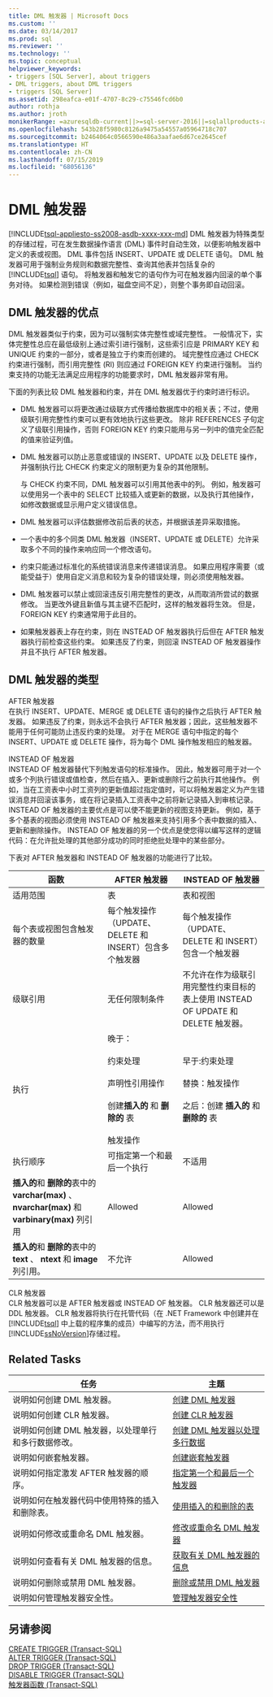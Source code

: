 ```yaml
---
title: DML 触发器 | Microsoft Docs
ms.custom: ''
ms.date: 03/14/2017
ms.prod: sql
ms.reviewer: ''
ms.technology: ''
ms.topic: conceptual
helpviewer_keywords:
- triggers [SQL Server], about triggers
- DML triggers, about DML triggers
- triggers [SQL Server]
ms.assetid: 298eafca-e01f-4707-8c29-c75546fcd6b0
author: rothja
ms.author: jroth
monikerRange: =azuresqldb-current||>=sql-server-2016||=sqlallproducts-allversions||>=sql-server-linux-2017||=azuresqldb-mi-current
ms.openlocfilehash: 543b28f5980c8126a9475a54557a05964718c707
ms.sourcegitcommit: b2464064c0566590e486a3aafae6d67ce2645cef
ms.translationtype: HT
ms.contentlocale: zh-CN
ms.lasthandoff: 07/15/2019
ms.locfileid: "68056136"
---
```

# <a name="dml-triggers"></a>DML 触发器
[!INCLUDE[tsql-appliesto-ss2008-asdb-xxxx-xxx-md](../../includes/tsql-appliesto-ss2008-asdb-xxxx-xxx-md.md)]
  DML 触发器为特殊类型的存储过程，可在发生数据操作语言 (DML) 事件时自动生效，以便影响触发器中定义的表或视图。 DML 事件包括 INSERT、UPDATE 或 DELETE 语句。 DML 触发器可用于强制业务规则和数据完整性、查询其他表并包括复杂的 [!INCLUDE[tsql](../../includes/tsql-md.md)] 语句。 将触发器和触发它的语句作为可在触发器内回滚的单个事务对待。 如果检测到错误（例如，磁盘空间不足），则整个事务即自动回滚。  
  
## <a name="dml-trigger-benefits"></a>DML 触发器的优点  
 DML 触发器类似于约束，因为可以强制实体完整性或域完整性。 一般情况下，实体完整性总应在最低级别上通过索引进行强制，这些索引应是 PRIMARY KEY 和 UNIQUE 约束的一部分，或者是独立于约束而创建的。 域完整性应通过 CHECK 约束进行强制，而引用完整性 (RI) 则应通过 FOREIGN KEY 约束进行强制。 当约束支持的功能无法满足应用程序的功能要求时，DML 触发器非常有用。  
  
 下面的列表比较 DML 触发器和约束，并在 DML 触发器优于约束时进行标识。  
  
-   DML 触发器可以将更改通过级联方式传播给数据库中的相关表；不过，使用级联引用完整性约束可以更有效地执行这些更改。 除非 REFERENCES 子句定义了级联引用操作，否则 FOREIGN KEY 约束只能用与另一列中的值完全匹配的值来验证列值。  
  
-   DML 触发器可以防止恶意或错误的 INSERT、UPDATE 以及 DELETE 操作，并强制执行比 CHECK 约束定义的限制更为复杂的其他限制。  
  
     与 CHECK 约束不同，DML 触发器可以引用其他表中的列。 例如，触发器可以使用另一个表中的 SELECT 比较插入或更新的数据，以及执行其他操作，如修改数据或显示用户定义错误信息。  
  
-   DML 触发器可以评估数据修改前后表的状态，并根据该差异采取措施。  
  
-   一个表中的多个同类 DML 触发器（INSERT、UPDATE 或 DELETE）允许采取多个不同的操作来响应同一个修改语句。  
  
-   约束只能通过标准化的系统错误消息来传递错误消息。 如果应用程序需要（或能受益于）使用自定义消息和较为复杂的错误处理，则必须使用触发器。  
  
-   DML 触发器可以禁止或回滚违反引用完整性的更改，从而取消所尝试的数据修改。 当更改外键且新值与其主键不匹配时，这样的触发器将生效。 但是，FOREIGN KEY 约束通常用于此目的。  
  
-   如果触发器表上存在约束，则在 INSTEAD OF 触发器执行后但在 AFTER 触发器执行前检查这些约束。 如果违反了约束，则回滚 INSTEAD OF 触发器操作并且不执行 AFTER 触发器。  
  
## <a name="types-of-dml-triggers"></a>DML 触发器的类型  
 AFTER 触发器  
 在执行 INSERT、UPDATE、MERGE 或 DELETE 语句的操作之后执行 AFTER 触发器。 如果违反了约束，则永远不会执行 AFTER 触发器；因此，这些触发器不能用于任何可能防止违反约束的处理。 对于在 MERGE 语句中指定的每个 INSERT、UPDATE 或 DELETE 操作，将为每个 DML 操作触发相应的触发器。  
  
 INSTEAD OF 触发器  
 INSTEAD OF 触发器替代下列触发语句的标准操作。 因此，触发器可用于对一个或多个列执行错误或值检查，然后在插入、更新或删除行之前执行其他操作。 例如，当在工资表中小时工资列的更新值超过指定值时，可以将触发器定义为产生错误消息并回滚该事务，或在将记录插入工资表中之前将新记录插入到审核记录。 INSTEAD OF 触发器的主要优点是可以使不能更新的视图支持更新。 例如，基于多个基表的视图必须使用 INSTEAD OF 触发器来支持引用多个表中数据的插入、更新和删除操作。 INSTEAD OF 触发器的另一个优点是使您得以编写这样的逻辑代码：在允许批处理的其他部分成功的同时拒绝批处理中的某些部分。  
  
 下表对 AFTER 触发器和 INSTEAD OF 触发器的功能进行了比较。  
  
|函数|AFTER 触发器|INSTEAD OF 触发器|  
|--------------|-------------------|------------------------|  
|适用范围|表|表和视图|  
|每个表或视图包含触发器的数量|每个触发操作（UPDATE、DELETE 和 INSERT）包含多个触发器|每个触发操作（UPDATE、DELETE 和 INSERT）包含一个触发器|  
|级联引用|无任何限制条件|不允许在作为级联引用完整性约束目标的表上使用 INSTEAD OF UPDATE 和 DELETE 触发器。|  
|执行|晚于：<br /><br /> 约束处理<br /><br /> 声明性引用操作<br /><br /> 创建**插入的** 和 **删除的** 表<br /><br /> 触发操作|早于:约束处理<br /><br /> 替换：触发操作<br /><br /> 之后：创建  **插入的** 和 **删除的** 表|  
|执行顺序|可指定第一个和最后一个执行|不适用|  
|**插入的**和 **删除的**表中的 **varchar(max)** 、 **nvarchar(max)** 和 **varbinary(max)** 列引用|Allowed|Allowed|  
|**插入的**和 **删除的**表中的 **text** 、 **ntext** 和 **image** 列引用。|不允许|Allowed|  
  
 CLR 触发器  
 CLR 触发器可以是 AFTER 触发器或 INSTEAD OF 触发器。 CLR 触发器还可以是 DDL 触发器。 CLR 触发器将执行在托管代码（在 .NET Framework 中创建并在 [!INCLUDE[tsql](../../includes/tsql-md.md)] 中上载的程序集的成员）中编写的方法，而不用执行 [!INCLUDE[ssNoVersion](../../includes/ssnoversion-md.md)]存储过程。  
  
## <a name="related-tasks"></a>Related Tasks  
  
|任务|主题|  
|----------|-----------|  
|说明如何创建 DML 触发器。|[创建 DML 触发器](../../relational-databases/triggers/create-dml-triggers.md)|  
|说明如何创建 CLR 触发器。|[创建 CLR 触发器](../../relational-databases/triggers/create-clr-triggers.md)|  
|说明如何创建 DML 触发器，以处理单行和多行数据修改。|[创建 DML 触发器以处理多行数据](../../relational-databases/triggers/create-dml-triggers-to-handle-multiple-rows-of-data.md)|  
|说明如何嵌套触发器。|[创建嵌套触发器](../../relational-databases/triggers/create-nested-triggers.md)|  
|说明如何指定激发 AFTER 触发器的顺序。|[指定第一个和最后一个触发器](../../relational-databases/triggers/specify-first-and-last-triggers.md)|  
|说明如何在触发器代码中使用特殊的插入和删除表。|[使用插入的和删除的表](../../relational-databases/triggers/use-the-inserted-and-deleted-tables.md)|  
|说明如何修改或重命名 DML 触发器。|[修改或重命名 DML 触发器](../../relational-databases/triggers/modify-or-rename-dml-triggers.md)|  
|说明如何查看有关 DML 触发器的信息。|[获取有关 DML 触发器的信息](../../relational-databases/triggers/get-information-about-dml-triggers.md)|  
|说明如何删除或禁用 DML 触发器。|[删除或禁用 DML 触发器](../../relational-databases/triggers/delete-or-disable-dml-triggers.md)|  
|说明如何管理触发器安全性。|[管理触发器安全性](../../relational-databases/triggers/manage-trigger-security.md)|  
  
## <a name="see-also"></a>另请参阅  
 [CREATE TRIGGER (Transact-SQL)](../../t-sql/statements/create-trigger-transact-sql.md)   
 [ALTER TRIGGER (Transact-SQL)](../../t-sql/statements/alter-trigger-transact-sql.md)   
 [DROP TRIGGER (Transact-SQL)](../../t-sql/statements/drop-trigger-transact-sql.md)   
 [DISABLE TRIGGER (Transact-SQL)](../../t-sql/statements/disable-trigger-transact-sql.md)   
 [触发器函数 (Transact-SQL)](../../t-sql/functions/trigger-functions-transact-sql.md)  
  
  
